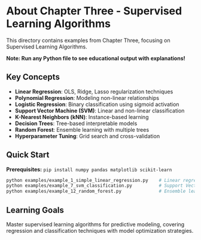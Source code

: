 # About Chapter Three - Supervised Learning Algorithms

This directory contains examples from Chapter Three, focusing on Supervised Learning Algorithms.

**Note: Run any Python file to see educational output with explanations!**

## Key Concepts
- **Linear Regression**: OLS, Ridge, Lasso regularization techniques
- **Polynomial Regression**: Modeling non-linear relationships
- **Logistic Regression**: Binary classification using sigmoid activation
- **Support Vector Machine (SVM)**: Linear and non-linear classification
- **K-Nearest Neighbors (kNN)**: Instance-based learning
- **Decision Trees**: Tree-based interpretable models
- **Random Forest**: Ensemble learning with multiple trees
- **Hyperparameter Tuning**: Grid search and cross-validation

## Quick Start
**Prerequisites:** `pip install numpy pandas matplotlib scikit-learn`
```bash
python examples/example_1_simple_linear_regression.py    # Linear regression basics
python examples/example_7_svm_classification.py          # Support Vector Machine
python examples/example_12_random_forest.py              # Ensemble learning
```

## Learning Goals
Master supervised learning algorithms for predictive modeling, covering regression and classification techniques with model optimization strategies.
